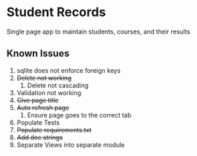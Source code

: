 # Student Records
Single page app to maintain students, courses, and their results 

## Known Issues
1. sqlite does not enforce foreign keys
2. ~~Delete not working~~
   1. Delete not cascading
3. Validation not working
4. ~~Give page title~~
5. ~~Auto refresh page~~
   1. Ensure page goes to the correct tab
6. Populate Tests
7. ~~Populate requirements.txt~~
8. ~~Add doc strings~~
9. Separate Views into separate module